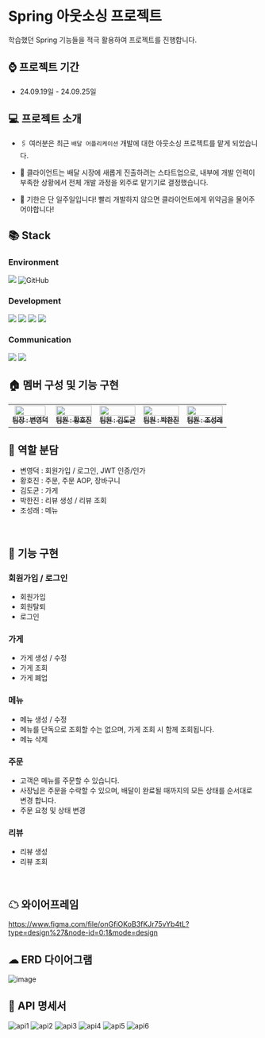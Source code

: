 # Spring 아웃소싱 프로젝트

학습했던 Spring 기능들을 적극 활용하여 프로젝트를 진행합니다.

## ⌚ 프로젝트 기간
* 24.09.19일 - 24.09.25일

## 💻 프로젝트 소개

* 🖇️ 여러분은 최근 `배달 어플리케이션` 개발에 대한 아웃소싱 프로젝트를 맡게 되었습니다. 

* 🏁 클라이언트는 배달 시장에 새롭게 진출하려는 스타트업으로, 내부에 개발 인력이 부족한 상황에서 전체 개발 과정을 외주로 맡기기로 결정했습니다. 

* 🚨 기한은 단 일주일입니다! 빨리 개발하지 않으면 클라이언트에게 위약금을 물어주어야합니다!


## 📚 Stack
### Environment
<img src="https://img.shields.io/badge/IntelliJ-221E68?style=for-the-badge&logo=IntelliJ IDEA&logoColor=white"/> <img alt="GitHub" src ="https://img.shields.io/badge/GitHub-181717.svg?&style=for-the-badge&logo=GitHub&logoColor=white"/>

### Development
 <img src="https://img.shields.io/badge/Spring Boot-6DB33F?style=for-the-badge&logo=Spring Boot&logoColor=white"/> <img src="https://img.shields.io/badge/MySQL-4479A1?style=for-the-badge&logo=MySQL&logoColor=white"/>
 <img src="https://img.shields.io/badge/Spring JPA-6DB33F?style=for-the-badge&logo=JPA&logoColor=white"/>
 <img src="https://img.shields.io/badge/Spring JWT-FBBA00?style=for-the-badge&logo=JWT&logoColor=white"/> 

### Communication
 <img src="https://img.shields.io/badge/slack-4A154B?style=for-the-badge&logo=slack&logoColor=white"> <img src="https://img.shields.io/badge/notion-000000?style=for-the-badge&logo=notion&logoColor=white">


## 🏠 멤버 구성 및 기능 구현
<table>
  <tbody>
    <tr>
      <td align="center"><a href="https://github.com/TerryEHLee"><img src="" width="92.7%;" alt=""/><br /><sub><b>팀장 : 변영덕</b></sub></a><br /></td>
      <td align="center"><a href="https://github.com/podoDJ"><img src="" width="100%;" alt=""/><br /><sub><b>팀원 : 황호진</b></sub></a><br /></td>
      <td align="center"><a href="https://github.com/lizzieFEstudy"><img src="" width="100%;" alt=""/><br /><sub><b>팀원 : 김도균</b></sub></a><br /></td>
      <td align="center"><a href="https://github.com/hwangdae"><img src="" width="100%;" alt=""/><br /><sub><b>팀원 : 박한진</b></sub></a><br /></td>
      <td align="center"><a href="https://github.com/hwangdae"><img src="" width="100%;" alt=""/><br /><sub><b>팀원 : 조성래</b></sub></a><br /></td>
    </tr>
  </tbody>
</table>

## 🤝 역할 분담
* 변영덕 : 회원가입 / 로그인, JWT 인증/인가
* 황호진 : 주문, 주문 AOP, 장바구니
* 김도균 : 가게
* 박한진 : 리뷰 생성 / 리뷰 조회
* 조성래 : 메뉴
<br>

## 🚩 기능 구현

### 회원가입 / 로그인
 * 회원가입
 * 회원탈퇴
 * 로그인

### 가게
 * 가게 생성 / 수정
 * 가게 조회
 * 가게 폐업

### 메뉴
 * 메뉴 생성 / 수정
 * 메뉴를 단독으로 조회할 수는 없으며, 가게 조회 시 함께 조회됩니다.
 * 메뉴 삭제
   
### 주문
 * 고객은 메뉴를 주문할 수 있습니다.
 * 사장님은 주문을 수락할 수 있으며, 배달이 완료될 때까지의 모든 상태를 순서대로 변경 합니다.
 * 주문 요청 및 상태 변경
   
### 리뷰
 * 리뷰 생성
 * 리뷰 조회
<br>
   
## ☁ 와이어프레임
https://www.figma.com/file/onGfiOKoB3fKJr75vYb4tL?type=design%27&node-id=0:1&mode=design
## ☁ ERD 다이어그램
![image](https://github.com/user-attachments/assets/e9348aeb-368f-409b-9a30-ac0ec2709eb3)

## 📑 API 명세서
![api1](https://github.com/user-attachments/assets/833fd8bc-9e07-45e1-9c67-afd31528d644)
![api2](https://github.com/user-attachments/assets/aaee2c6d-1bf4-4208-af9d-dcf2de280e8a)
![api3](https://github.com/user-attachments/assets/d14f8c31-0fdc-48a2-85cd-74cacc7e1f63)
![api4](https://github.com/user-attachments/assets/fbc7c387-1e52-43ee-aafb-a9f094f42303)
![api5](https://github.com/user-attachments/assets/11722a4c-1971-462e-a45b-bb7f898b8fb6)
![api6](https://github.com/user-attachments/assets/fa5c22e5-856b-4aae-a806-9d33b3cba3dd)



